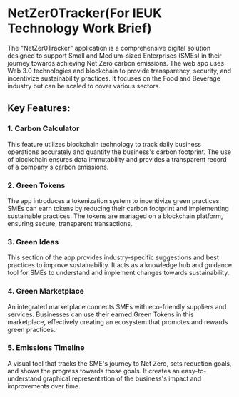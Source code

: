 # NetZer0Tracker(For IEUK Technology Work Brief)

The "NetZer0Tracker" application is a comprehensive digital solution designed to support Small and Medium-sized Enterprises (SMEs) in their journey towards achieving Net Zero carbon emissions. The web app uses Web 3.0 technologies and blockchain to provide transparency, security, and incentivize sustainability practices. It focuses on the Food and Beverage industry but can be scaled to cover various sectors.

## Key Features:

### 1\. Carbon Calculator

This feature utilizes blockchain technology to track daily business operations accurately and quantify the business's carbon footprint. The use of blockchain ensures data immutability and provides a transparent record of a company's carbon emissions.

### 2\. Green Tokens

The app introduces a tokenization system to incentivize green practices. SMEs can earn tokens by reducing their carbon footprint and implementing sustainable practices. The tokens are managed on a blockchain platform, ensuring secure, transparent transactions.

### 3\. Green Ideas

This section of the app provides industry-specific suggestions and best practices to improve sustainability. It acts as a knowledge hub and guidance tool for SMEs to understand and implement changes towards sustainability.

### 4\. Green Marketplace

An integrated marketplace connects SMEs with eco-friendly suppliers and services. Businesses can use their earned Green Tokens in this marketplace, effectively creating an ecosystem that promotes and rewards green practices.

### 5\. Emissions Timeline

A visual tool that tracks the SME's journey to Net Zero, sets reduction goals, and shows the progress towards those goals. It creates an easy-to-understand graphical representation of the business's impact and improvements over time.
